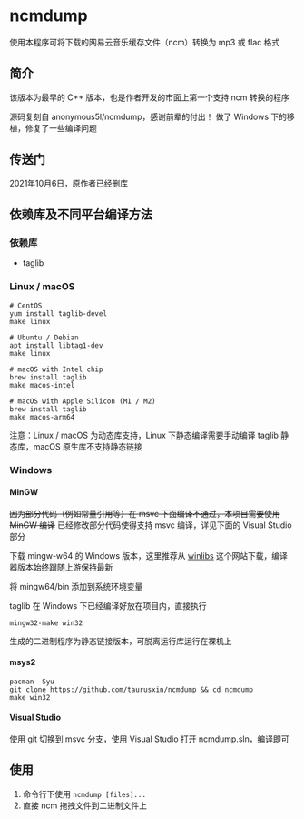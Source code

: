 # ncmdump

使用本程序可将下载的网易云音乐缓存文件（ncm）转换为 mp3 或 flac 格式

## 简介

该版本为最早的 C++ 版本，也是作者开发的市面上第一个支持 ncm 转换的程序

源码复刻自 anonymous5l/ncmdump，感谢前辈的付出！
做了 Windows 下的移植，修复了一些编译问题

## 传送门

2021年10月6日，原作者已经删库

## 依赖库及不同平台编译方法

### 依赖库

* taglib

### Linux / macOS

```shell
# CentOS
yum install taglib-devel
make linux

# Ubuntu / Debian
apt install libtag1-dev
make linux

# macOS with Intel chip
brew install taglib
make macos-intel

# macOS with Apple Silicon (M1 / M2)
brew install taglib
make macos-arm64
```

注意：Linux / macOS 为动态库支持，Linux 下静态编译需要手动编译 taglib 静态库，macOS 原生库不支持静态链接

### Windows

#### MinGW

~~因为部分代码（例如常量引用等）在 msvc 下面编译不通过，本项目需要使用 MinGW 编译~~
已经修改部分代码使得支持 msvc 编译，详见下面的 Visual Studio 部分

下载 mingw-w64 的 Windows 版本，这里推荐从 [winlibs](https://winlibs.com/) 这个网站下载，编译器版本始终跟随上游保持最新

将 mingw64/bin 添加到系统环境变量

taglib 在 Windows 下已经编译好放在项目内，直接执行

```shell
mingw32-make win32
```

生成的二进制程序为静态链接版本，可脱离运行库运行在裸机上

#### msys2

```shell
pacman -Syu
git clone https://github.com/taurusxin/ncmdump && cd ncmdump
make win32
```

#### Visual Studio

使用 git 切换到 msvc 分支，使用 Visual Studio 打开 ncmdump.sln，编译即可

## 使用

1. 命令行下使用 `ncmdump [files]...`
2. 直接 ncm 拖拽文件到二进制文件上
